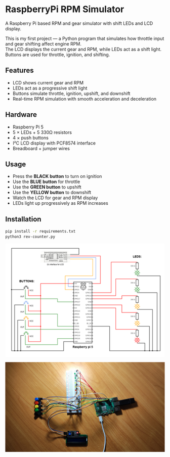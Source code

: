# RaspberryPi RPM Simulator
A Raspberry Pi based RPM and gear simulator with shift LEDs and LCD display.

This is my first project — a Python program that simulates how throttle input and gear shifting affect engine RPM.  
The LCD displays the current gear and RPM, while LEDs act as a shift light. Buttons are used for throttle, ignition, and shifting.


## Features
- LCD shows current gear and RPM
- LEDs act as a progressive shift light
- Buttons simulate throttle, ignition, upshift, and downshift
- Real-time RPM simulation with smooth acceleration and deceleration


## Hardware
- Raspberry Pi 5
- 5 × LEDs + 5 330Ω resistors
- 4 × push buttons
- I²C LCD display with PCF8574 interface
- Breadboard + jumper wires


## Usage
- Press the **BLACK button** to turn on ignition
- Use the **BLUE button** for throttle
- Use the **GREEN button** to upshift
- Use the **YELLOW button** to downshift
- Watch the LCD for gear and RPM display
- LEDs light up progressively as RPM increases


## Installation
```bash
pip install -r requirements.txt
python3 rev-counter.py
```

![Circuit Diagram](images/diagram.png)


![setup](images/setup.jpg)
